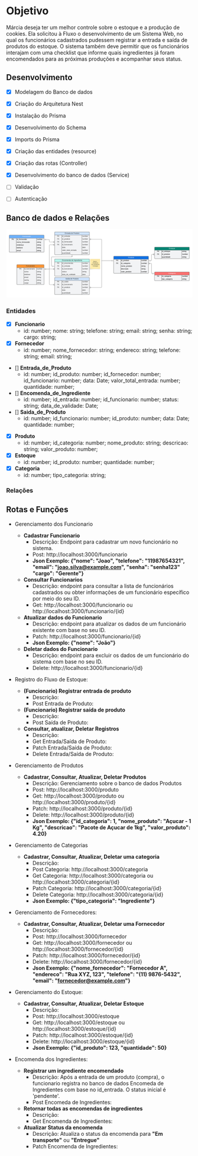 # Objetivo

Márcia deseja ter um melhor controle sobre o estoque e a produção de cookies. Ela
solicitou à Fluxo o desenvolvimento de um Sistema Web, no qual os funcionários cadastrados
pudessem registrar a entrada e saída de produtos do estoque. O sistema também deve permitir que
os funcionários interajam com uma checklist que informe quais ingredientes já foram encomendados
para as próximas produções e acompanhar seus status.

## Desenvolvimento

- [x] Modelagem do Banco de dados
- [x] Criação do Arquitetura Nest
- [x] Instalação do Prisma
- [x] Desenvolvimento do Schema
- [x] Imports do Prisma
- [x] Criação das entidades (resource)
- [x] Criação das rotas (Controller)
- [x] Desenvolvimento do banco de dados (Service)
- [ ] Validação
- [ ] Autenticação


## Banco de dados e Relações

![alt text](<Modelagem do banco de dados Doce Mordida.png>)

### Entidades

- [x] **Funcionario**
  - id: number; nome: string; telefone: string; email: string; senha: string; cargo: string;
- [x] **Fornecedor**
  - id: number; nome_fornecedor: string; endereco: string; telefone: string; email: string;
- [] **Entrada_de_Produto**
  - id: number; id_produto: number; id_fornecedor: number; id_funcionario: number; data: Date; valor_total_entrada: number; quantidade: number;
- [] **Encomenda_de_Ingrediente**
  - id: number; id_entrada: number; id_funcionario: number; status: string; data_de_validade: Date;
- [] **Saida_de_Produto**
  - id: number; id_funcionario: number; id_produto: number; data: Date; quantidade: number;
- [x] **Produto**
  - id: number; id_categoria: number; nome_produto: string; descricao: string; valor_produto: number;
- [x] **Estoque**
  - id: number; id_produto: number; quantidade: number;
- [x] **Categoria**
  - id: number; tipo_categoria: string;

### Relações


## Rotas e Funções

- Gerenciamento dos Funcionario
  - **Cadastrar Funcionario**
    - Descrição: Endpoint para cadastrar um novo funcionário no sistema.
    - Post: http://localhost:3000/funcionario
    - **Json Exemplo: {"nome": "Joao", "telefone": "11987654321", "email": "joao.silva@example.com", "senha": "senha123" "cargo": "Gerente"}**
  - **Consultar Funcionarios**
    - Descrição: endpoint para consultar a lista de funcionários cadastrados ou obter informações de um funcionário específico por meio do seu ID.
    - Get: http://localhost:3000/funcionario ou http://localhost:3000/funcionario/{id}
  - **Atualizar dados do Funcionario**
    - Descrição: endpoint para atualizar os dados de um funcionário existente com base no seu ID.
    - Patch: http://localhost:3000/funcionario/{id}
    - **Json Exemplo: {"nome": "João"}**
  - **Deletar dados do Funcionario**
    - Descrição: endpoint para excluir os dados de um funcionário do sistema com base no seu ID.
    - Delete: http://localhost:3000/funcionario/{id}

- Registro do Fluxo de Estoque:
  - **(Funcionario) Registrar entrada de produto**
    - Descrição:
    - Post Entrada de Produto: 
  - **(Funcionario) Registrar saída de produto**
    - Descrição:
    - Post Saída de Produto:
  - **Consultar, atualizar, Deletar Registros**
    - Descrição:
    - Get Entrada/Saída de Produto:
    - Patch Entrada/Saída de Produto:
    - Delete Entrada/Saída de Produto:

- Gerenciamento de Produtos
  - **Cadastrar, Consultar, Atualizar, Deletar Produtos**
    - Descrição: Gerenciamento sobre o banco de dados Produtos
    - Post: http://localhost:3000/produto
    - Get: http://localhost:3000/produto ou http://localhost:3000/produto/{id}
    - Patch: http://localhost:3000/produto/{id}
    - Delete: http://localhost:3000/produto/{id}
    - **Json Exemplo: {"id_categoria": 1, "nome_produto": "Açucar - 1 Kg", "descricao": "Pacote de Açucar de 1kg", "valor_produto": 4.20}**

- Gerenciamento de Categorias
  - **Cadastrar, Consultar, Atualizar, Deletar uma categoria**
    - Descrição:
    - Post Categoria: http://localhost:3000/categoria
    - Get Categoria: http://localhost:3000/categoria ou http://localhost:3000/categoria/{id}
    - Patch Categoria: http://localhost:3000/categoria/{id}
    - Delete Categoria: http://localhost:3000/categoria/{id}
    - **Json Exemplo: {"tipo_categoria": "Ingrediente"}**

- Gerenciamento de Fornecedores:
  - **Cadastrar, Consultar, Atualizar, Deletar uma Fornecedor**
    - Descrição:
    - Post: http://localhost:3000/fornecedor
    - Get: http://localhost:3000/fornecedor ou http://localhost:3000/fornecedor/{id}
    - Patch: http://localhost:3000/fornecedor/{id}
    - Delete: http://localhost:3000/fornecedor/{id}
    - **Json Exemplo: {"nome_fornecedor": "Fornecedor A", "endereco": "Rua XYZ, 123", "telefone": "(11) 9876-5432", "email": "fornecedor@example.com"}**

- Gerenciamento do Estoque:
  - **Cadastrar, Consultar, Atualizar, Deletar Estoque**
    - Descrição:
    - Post: http://localhost:3000/estoque
    - Get: http://localhost:3000/estoque ou http://localhost:3000/estoque/{id}
    - Patch: http://localhost:3000/estoque/{id}
    - Delete: http://localhost:3000/estoque/{id}
    - **Json Exemplo: {"id_produto": 123, "quantidade": 50}**

- Encomenda dos Ingredientes:
  - **Registrar um ingrediente encomendado** 
    - Descrição: Após a entrada de um produto (compra), o funcionario registra no banco de dados Encomeda de Ingredientes com base no id_entrada. O status inicial é 'pendente'.
    - Post Encomeda de Ingredientes:
  - **Retornar todas as encomendas de ingredientes**
    - Descrição:
    - Get Encomenda de Ingredientes:
  - **Atualizar Status da encomenda**
    - Descrição: Atualiza o status da encomenda para **"Em transporte"** ou **"Entregue"**
    - Patch Encomenda de Ingredientes:
